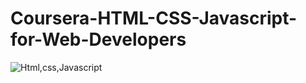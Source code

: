 # Coursera-HTML-CSS-Javascript-for-Web-Developers

![Html,css,Javascript](https://user-images.githubusercontent.com/85625961/200212374-4fac088d-b39c-46ae-981d-4c0c1d02072d.png)
